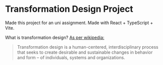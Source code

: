 # Transformation Design Project

Made this project for an uni assignment. Made with React + TypeScript + Vite.

What is transformation design? [As per wikipedia:](https://en.wikipedia.org/wiki/Transformation_design)
> Transformation design is a human-centered, interdisciplinary process that seeks to create desirable and sustainable changes in behavior and form – of individuals, systems and organizations.


